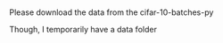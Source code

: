 # 
Please download the data from the cifar-10-batches-py 

Though, I temporarily have a data folder
